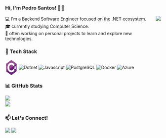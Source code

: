### Hi, I'm Pedro Santos! 🖐🏽
<img src="https://user-images.githubusercontent.com/66256107/103182834-3fa07100-488d-11eb-9d6f-036149d9c8f3.png" align="right" height="190em" >
💻 I'm a Backend Software Engineer focused on the .NET ecosystem.
<br>
🎓 currently studying Computer Science.
<br>
🚀 often working on personal projects to learn and explore new technologies.
<br>

### 🧰 Tech Stack
<div style="display: inline_block"> <img align="center" alt="Csharp" height="50" width="40" src="https://raw.githubusercontent.com/devicons/devicon/master/icons/csharp/csharp-original.svg"> <img align="center" alt="Dotnet" height="50" width="40" src="https://cdn.jsdelivr.net/gh/devicons/devicon/icons/dot-net/dot-net-plain.svg"> <img align="center" alt="Javascript" height="50" width="40" src="https://cdn.jsdelivr.net/gh/devicons/devicon/icons/javascript/javascript-plain.svg"> <img align="center" alt="PostgreSQL" height="50" width="40" src="https://cdn.jsdelivr.net/gh/devicons/devicon/icons/postgresql/postgresql-original.svg"> <img align="center" alt="Docker" height="50" width="40" src="https://cdn.jsdelivr.net/gh/devicons/devicon/icons/docker/docker-original.svg"> <img align="center" alt="Azure" height="50" width="40" src="https://cdn.jsdelivr.net/gh/devicons/devicon/icons/azure/azure-original.svg"> </div>

### 📊 GitHub Stats
<div> <a href="https://github.com/pedrh77"> <img height="180em" src="https://github-readme-stats-sigma-five.vercel.app/api?username=pedrh77&theme=dracula&show_icons=true" /> <br> <img height="180em" src="https://github-readme-stats-eight-theta.vercel.app/api/top-langs/?username=pedrh77&layout=compact&langs_count=5&theme=dracula"/> </a> </div>

### 📫 Let's Connect!
<div> <a href = "mailto:Pedrohtth65@gmail.com"><img src="https://img.shields.io/badge/Gmail-D14836?style=for-the-badge&logo=gmail&logoColor=white"></a> <a href="https://www.linkedin.com/in/pedros77/" target="_blank"><img src="https://img.shields.io/badge/-LinkedIn-%230077B5?style=for-the-badge&logo=linkedin&logoColor=white"></a> </div>
